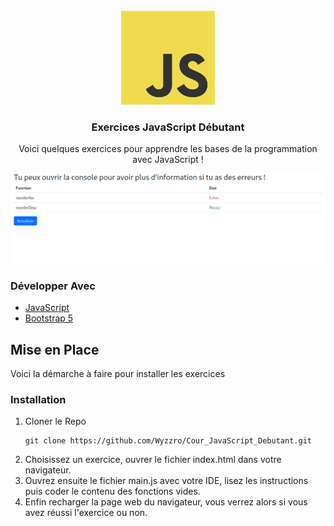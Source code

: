 <div id="top"></div>

<!-- PROJECT LOGO -->
<br />
<div align="center">

<img src="Readme_ico.png" width="150" height="150">

<h3 align="center">Exercices JavaScript Débutant</h3>

   <p align="center">
      Voici quelques exercices pour apprendre les bases de la programmation avec JavaScript !
   </p>
</div>

![](Readme_img.png)

### Développer Avec

* [JavaScript](https://developer.mozilla.org/fr/docs/Web/JavaScript)
* [Bootstrap 5](https://getbootstrap.com/docs/5.3/getting-started/introduction/)

<!-- GETTING STARTED -->

## Mise en Place

Voici la démarche à faire pour installer les exercices

### Installation

1. Cloner le Repo
   ```dotenv
   git clone https://github.com/Wyzzro/Cour_JavaScript_Debutant.git
   ```
2. Choisissez un exercice, ouvrer le fichier index.html dans votre navigateur.
3. Ouvrez ensuite le fichier main.js avec votre IDE, lisez les instructions puis coder le contenu des fonctions vides.
4. Enfin recharger la page web du navigateur, vous verrez alors si vous avez réussi l'exercice ou non.
